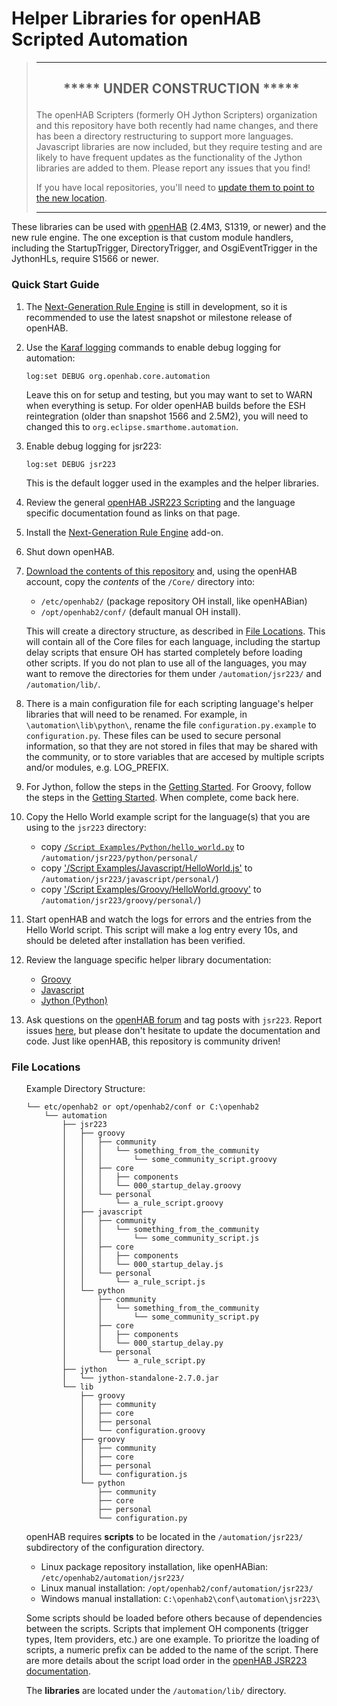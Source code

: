 # Helper Libraries for openHAB Scripted Automation

>***
>## <p style="text-align: center;">***** **UNDER CONSTRUCTION** *****</p>
>The openHAB Scripters (formerly OH Jython Scripters) organization and this repository have both recently had name changes, and there has been a directory restructuring to support more languages. 
Javascript libraries are now included, but they require testing and are likely to have frequent updates as the functionality of the Jython libraries are added to them. 
Please report any issues that you find! 
>
>If you have local repositories, you'll need to [update them to point to the new location](https://help.github.com/en/articles/changing-a-remotes-url).
>***

These libraries can be used with [openHAB](http://openhab.org/) (2.4M3, S1319, or newer) and the new rule engine. 
The one exception is that custom module handlers, including the StartupTrigger, DirectoryTrigger, and OsgiEventTrigger in the JythonHLs, require S1566 or newer.

### Quick Start Guide

1) The [Next-Generation Rule Engine](https://www.openhab.org/docs/configuration/rules-ng.html) is still in development, so it is recommended to use the latest snapshot or milestone release of openHAB. 
2) Use the [Karaf logging]({{base}}/administration/logging.html) commands to enable debug logging for automation: 

    `log:set DEBUG org.openhab.core.automation`

    Leave this on for setup and testing, but you may want to set to WARN when everything is setup. 
For older openHAB builds before the ESH reintegration (older than snapshot 1566 and 2.5M2), you will need to changed this to `org.eclipse.smarthome.automation`. 
3) Enable debug logging for jsr223: 

    `log:set DEBUG jsr223`

    This is the default logger used in the examples and the helper libraries.
4) Review the general [openHAB JSR223 Scripting](https://www.openhab.org/docs/configuration/jsr223.html) and the language specific documentation found as links on that page. 
5) Install the [Next-Generation Rule Engine](https://www.openhab.org/docs/configuration/rules-ng.html) add-on.
6) Shut down openHAB.
7) [Download the contents of this repository](https://github.com/openhab-scripters/openhab-helper-libraries/archive/master.zip) and, using the openHAB account, copy the _contents_ of the `/Core/` directory into: 
    - `/etc/openhab2/` (package repository OH install, like openHABian)
    - `/opt/openhab2/conf/` (default manual OH install).
 
    This will create a directory structure, as described in [File Locations](#File-Locations). 
This will contain all of the Core files for each language, including the startup delay scripts that ensure OH has started completely before loading other scripts.
If you do not plan to use all of the languages, you may want to remove the directories for them under `/automation/jsr223/` and `/automation/lib/`.
8) There is a main configuration file for each scripting language's helper libraries that will need to be renamed. 
For example, in `\automation\lib\python\`, rename the file `configuration.py.example` to `configuration.py`. 
These files can be used to secure personal information, so that they are not stored in files that may be shared with the community, or to store variables that are accesed by multiple scripts and/or modules, e.g. LOG_PREFIX. 
9) For Jython, follow the steps in the [Getting Started](Python/Getting-Started.md#additional-setup-for-jython). For Groovy, follow the steps in the [Getting Started](Groovy/README.md#additional-setup-for-groovy). When complete, come back here. 
10) Copy the Hello World example script for the language(s) that you are using to the `jsr223` directory:
    - copy [`/Script Examples/Python/hello_world.py`](/Script%20Examples/Python/hello_world.py) to `/automation/jsr223/python/personal/`
    - copy ['/Script Examples/Javascript/HelloWorld.js'](/Script%20Examples/Javascript/HelloWorld.js) to `/automation/jsr223/javascript/personal/`)
    - copy ['/Script Examples/Groovy/HelloWorld.groovy'](/Script%20Examples/Groovy/HelloWorld.groovy) to `/automation/jsr223/groovy/personal/`) 
11) Start openHAB and watch the logs for errors and the entries from the Hello World script.
This script will make a log entry every 10s, and should be deleted after installation has been verified.
12) Review the language specific helper library documentation: 
    - [Groovy](Groovy/README.md)
    - [Javascript](Javascript/README.md)
    - [Jython (Python)](Python/README.md)
13) Ask questions on the [openHAB forum](https://community.openhab.org/tags/jsr223) and tag posts with `jsr223`. Report issues [here](https://github.com/openhab-scripters/openhab-helper-libraries/issues), but please don't hesitate to update the documentation and code. 
Just like openHAB, this repository is community driven!

### File Locations
<ul>

Example Directory Structure:

```text
└── etc/openhab2 or opt/openhab2/conf or C:\openhab2
    └── automation
        ├── jsr223
        │   ├── groovy
        │   │   ├── community
        │   │   │   └── something_from_the_community
        │   │   │       └── some_community_script.groovy
        │   │   ├── core
        │   │   │   ├── components
        │   │   │   └── 000_startup_delay.groovy
        │   │   └── personal
        │   │       └── a_rule_script.groovy
        │   ├── javascript
        │   │   ├── community
        │   │   │   └── something_from_the_community
        │   │   │       └── some_community_script.js
        │   │   ├── core
        │   │   │   ├── components
        │   │   │   └── 000_startup_delay.js
        │   │   └── personal
        │   │       └── a_rule_script.js
        │   └── python
        │       ├── community
        │       │   └── something_from_the_community
        │       │       └── some_community_script.py
        │       ├── core
        │       │   ├── components
        │       │   └── 000_startup_delay.py
        │       └── personal
        │           └── a_rule_script.py
        ├── jython
        │   └── jython-standalone-2.7.0.jar
        └── lib
            ├── groovy
            │   ├── community
            │   ├── core
            │   ├── personal
            │   └── configuration.groovy
            ├── groovy
            │   ├── community
            │   ├── core
            │   ├── personal
            │   └── configuration.js
            └── python
                ├── community
                ├── core
                ├── personal
                └── configuration.py
```

openHAB requires **scripts** to be located in the `/automation/jsr223/` subdirectory of the configuration directory. 
- Linux package repository installation, like openHABian: `/etc/openhab2/automation/jsr223/`
- Linux manual installation: `/opt/openhab2/conf/automation/jsr223/`
- Windows manual installation: `C:\openhab2\conf\automation\jsr223\`

Some scripts should be loaded before others because of dependencies between the scripts. 
Scripts that implement OH components (trigger types, Item providers, etc.) are one example.
To prioritze the loading of scripts, a numeric prefix can be added to the name of the script. 
There are more details about the script load order in the [openHAB JSR223 documentation](https://www.openhab.org/docs/configuration/jsr223.html#script-locations).

The **libraries** are located under the `/automation/lib/` directory. 
</ul>
